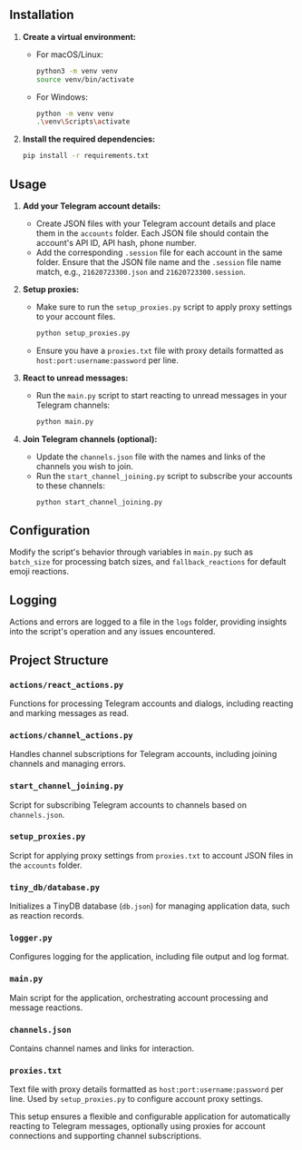 ## Installation

1. **Create a virtual environment:**
   - For macOS/Linux:
     ```sh
     python3 -m venv venv
     source venv/bin/activate
     ```
   - For Windows:
     ```sh
     python -m venv venv
     .\venv\Scripts\activate
     ```

2. **Install the required dependencies:**
   ```sh
   pip install -r requirements.txt
   ```

## Usage

1. **Add your Telegram account details:**
   - Create JSON files with your Telegram account details and place them in the `accounts` folder. Each JSON file should contain the account's API ID, API hash, phone number.
   - Add the corresponding `.session` file for each account in the same folder. Ensure that the JSON file name and the `.session` file name match, e.g., `21620723300.json` and `21620723300.session`.

2. **Setup proxies:**
   - Make sure to run the `setup_proxies.py` script to apply proxy settings to your account files.
     ```sh
     python setup_proxies.py
     ```
   - Ensure you have a `proxies.txt` file with proxy details formatted as `host:port:username:password` per line.

3. **React to unread messages:**
   - Run the `main.py` script to start reacting to unread messages in your Telegram channels:
     ```sh
     python main.py
     ```

4. **Join Telegram channels (optional):**
   - Update the `channels.json` file with the names and links of the channels you wish to join.
   - Run the `start_channel_joining.py` script to subscribe your accounts to these channels:
     ```sh
     python start_channel_joining.py
     ```

## Configuration

Modify the script's behavior through variables in `main.py` such as `batch_size` for processing batch sizes, and `fallback_reactions` for default emoji reactions.

## Logging

Actions and errors are logged to a file in the `logs` folder, providing insights into the script's operation and any issues encountered.

## Project Structure

### `actions/react_actions.py`

Functions for processing Telegram accounts and dialogs, including reacting and marking messages as read.

### `actions/channel_actions.py`

Handles channel subscriptions for Telegram accounts, including joining channels and managing errors.

### `start_channel_joining.py`

Script for subscribing Telegram accounts to channels based on `channels.json`.

### `setup_proxies.py`

Script for applying proxy settings from `proxies.txt` to account JSON files in the `accounts` folder.

### `tiny_db/database.py`

Initializes a TinyDB database (`db.json`) for managing application data, such as reaction records.

### `logger.py`

Configures logging for the application, including file output and log format.

### `main.py`

Main script for the application, orchestrating account processing and message reactions.

### `channels.json`

Contains channel names and links for interaction.

### `proxies.txt`

Text file with proxy details formatted as `host:port:username:password` per line. Used by `setup_proxies.py` to configure account proxy settings.

This setup ensures a flexible and configurable application for automatically reacting to Telegram messages, optionally using proxies for account connections and supporting channel subscriptions.